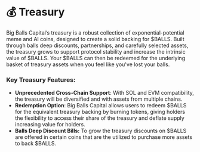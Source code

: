 # 💰 Treasury

Big Balls Capital’s treasury is a robust collection of exponential-potential meme and AI coins, designed to create a solid backing for $BALLS. Built through balls deep discounts, partnerships, and carefully selected assets, the treasury grows to support protocol stability and increase the intrinsic value of $BALLS. Your $BALLS can then be redeemed for the underlying basket of treasury assets when you feel like you've lost your balls.

### **Key Treasury Features:**

* **Unprecedented Cross-Chain Support**: With SOL and EVM compatibility, the treasury will be diversified and with assets from multiple chains.
* **Redemption Option**: Big Balls Capital allows users to redeem $BALLS for the equivalent treasury backing by burning tokens, giving holders the flexibility to access their share of the treasury and deflate supply increasing value for holders.
* **Balls Deep Discount Bills:** To grow the treasury discounts on $BALLS are offered in certain coins that are the utilized to purchase more assets to back $BALLS.&#x20;
